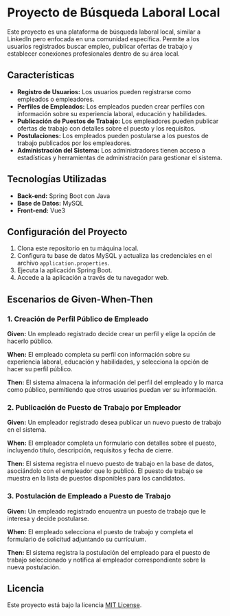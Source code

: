 # Proyecto de Búsqueda Laboral Local

Este proyecto es una plataforma de búsqueda laboral local, similar a LinkedIn pero enfocada en una comunidad específica. Permite a los usuarios registrados buscar empleo, publicar ofertas de trabajo y establecer conexiones profesionales dentro de su área local.

## Características

- **Registro de Usuarios:** Los usuarios pueden registrarse como empleados o empleadores.
- **Perfiles de Empleados:** Los empleados pueden crear perfiles con información sobre su experiencia laboral, educación y habilidades.
- **Publicación de Puestos de Trabajo:** Los empleadores pueden publicar ofertas de trabajo con detalles sobre el puesto y los requisitos.
- **Postulaciones:** Los empleados pueden postularse a los puestos de trabajo publicados por los empleadores.
- **Administración del Sistema:** Los administradores tienen acceso a estadísticas y herramientas de administración para gestionar el sistema.

## Tecnologías Utilizadas

- **Back-end:** Spring Boot con Java
- **Base de Datos:** MySQL
- **Front-end:** Vue3

## Configuración del Proyecto

1. Clona este repositorio en tu máquina local.
2. Configura tu base de datos MySQL y actualiza las credenciales en el archivo `application.properties`.
3. Ejecuta la aplicación Spring Boot.
4. Accede a la aplicación a través de tu navegador web.

## Escenarios de Given-When-Then

### 1. Creación de Perfil Público de Empleado

**Given:** Un empleado registrado decide crear un perfil y elige la opción de hacerlo público.

**When:** El empleado completa su perfil con información sobre su experiencia laboral, educación y habilidades, y selecciona la opción de hacer su perfil público.

**Then:** El sistema almacena la información del perfil del empleado y lo marca como público, permitiendo que otros usuarios puedan ver su información.

### 2. Publicación de Puesto de Trabajo por Empleador

**Given:** Un empleador registrado desea publicar un nuevo puesto de trabajo en el sistema.

**When:** El empleador completa un formulario con detalles sobre el puesto, incluyendo título, descripción, requisitos y fecha de cierre.

**Then:** El sistema registra el nuevo puesto de trabajo en la base de datos, asociándolo con el empleador que lo publicó. El puesto de trabajo se muestra en la lista de puestos disponibles para los candidatos.

### 3. Postulación de Empleado a Puesto de Trabajo

**Given:** Un empleado registrado encuentra un puesto de trabajo que le interesa y decide postularse.

**When:** El empleado selecciona el puesto de trabajo y completa el formulario de solicitud adjuntando su currículum.

**Then:** El sistema registra la postulación del empleado para el puesto de trabajo seleccionado y notifica al empleador correspondiente sobre la nueva postulación.

## Licencia

Este proyecto está bajo la licencia [MIT License](LICENSE).
